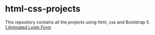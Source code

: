 # html-css-projects
This repository contains all the projects using html, css and Bootstrap 5.<br>
[1.Animated Login Form](https://github.com/pavankumar106/html-css-projects/tree/main/animated-login-form)<br>
